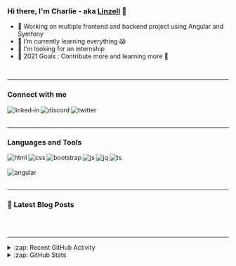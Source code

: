 ### Hi there, I'm Charlie - aka [Linzell][linkedin] 👋

- 🔭 Working on multiple frontend and backend project using Angular and Symfony
- 🌱 I’m currently learning everything :scream:
- 👯 I'm looking for an internship
- 🥅 2021 Goals : Contribute more and learning more 🤣
<!--
- 🤔 I’m looking for help with ...
- 💬 Ask me about ...
- 📫 How to reach me: ...
- 😄 Pronouns: ...
- ⚡ Fun fact: ...
-->
<br />

---

### Connect with me

[<img align="left" alt="linked-in" src="https://img.shields.io/badge/LinkedIn-0077B5?style=for-the-badge&logo=linkedin&logoColor=white" />](https://www.linkedin.com/in/charlie-cohen-47b241a2/)

[<img align="left" alt="discord" src="https://img.shields.io/badge/Discord-7289DA?style=for-the-badge&logo=discord&logoColor=white" />](https://discord.com/users/%E2%98%86%EF%BE%9F.*%EF%BD%A5%EF%BD%A1%EF%BE%9FLinzell%20%E2%98%86%EF%BE%9F.*%EF%BD%A5%EF%BD%A1%EF%BE%9F#4575/)

[<img align="left" alt="twitter" src="https://img.shields.io/badge/Twitter-1DA1F2?style=for-the-badge&logo=twitter&logoColor=white" />](https://twitter.com/Linzellart)
<br />
<br />

---

### Languages and Tools

<img align="left" alt="html" src="https://img.shields.io/badge/HTML5-E34F26?style=for-the-badge&logo=html5&logoColor=white" />

<img align="left" alt="css" src="https://img.shields.io/badge/CSS3-1572B6?style=for-the-badge&logo=css3&logoColor=white" />

<!--<img align="left" alt="sass" src="https://img.shields.io/badge/Sass-CC6699?style=for-the-badge&logo=sass&logoColor=white" />-->

<img align="left" alt="bootstrap" src="https://img.shields.io/badge/Bootstrap-563D7C?style=for-the-badge&logo=bootstrap&logoColor=white" />

<!--<img align="left" alt="tailwind" src="https://img.shields.io/badge/Tailwind_CSS-38B2AC?style=for-the-badge&logo=tailwind-css&logoColor=white" />-->

<img align="left" alt="js" src="https://img.shields.io/badge/JavaScript-F7DF1E?style=for-the-badge&logo=javascript&logoColor=black" />

<img align="left" alt="jq" src="https://img.shields.io/badge/jQuery-0769AD?style=for-the-badge&logo=jquery&logoColor=white" />

<img align="left" alt="ts" src="https://img.shields.io/badge/TypeScript-007ACC?style=for-the-badge&logo=typescript&logoColor=white" />

<!--<img align="left" alt="nojs" src="https://img.shields.io/badge/Node.js-43853D?style=for-the-badge&logo=node.js&logoColor=white" />-->
<br>
<br>
<img align="left" alt="angular" src="https://img.shields.io/badge/Angular-DD0031?style=for-the-badge&logo=angular&logoColor=white" />

<!--<img align="left" alt="react" src="https://img.shields.io/badge/React-20232A?style=for-the-badge&logo=react&logoColor=61DAFB" />-->

<!--<img align="left" alt="vue.js" src="https://img.shields.io/badge/Vue.js-35495E?style=for-the-badge&logo=vue.js&logoColor=4FC08D" />-->

<!--<img align="left" alt="php" src="https://img.shields.io/badge/PHP-777BB4?style=for-the-badge&logo=php&logoColor=white" />-->

<!--<img align="left" alt="mysql" src="https://img.shields.io/badge/MySQL-00000F?style=for-the-badge&logo=mysql&logoColor=white" />-->
<br />
<br />

---

### 📕 Latest Blog Posts
<!-- BLOG-POST-LIST:START -->

<!-- BLOG-POST-LIST:END -->
<br />
<br />

---

<details>
  <summary>:zap: Recent GitHub Activity</summary>
<!--RECENT_ACTIVITY:last_update-->
Last Updated: Monday 2021/06/28, 8:54:33 PM GMT+0200
<!--RECENT_ACTIVITY:last_update_end-->
<!--RECENT_ACTIVITY:start-->

<!--RECENT_ACTIVITY:end-->
  
</details>

<details>
  <summary>:zap: GitHub Stats</summary>
<br />
<img align="left" alt="mysql" src="https://github-readme-stats.vercel.app/api?username=Linzell&show_icons=true&hide_border=true" />
<img align="left" alt="mysql" src="https://github-readme-stats.vercel.app/api/top-langs/?username=Linzell&show_icons=true&hide_border=true" />

</details>

[linkedin]: https://www.linkedin.com/in/charlie-cohen-47b241a2/ "LinkedIn"
